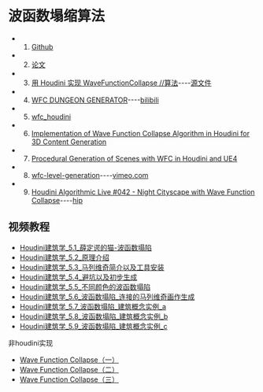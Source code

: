 # 波函数塌缩算法

- 1. [Github](https://github.com/mxgmn/WaveFunctionCollapse)
- 2. [论文](https://adamsmith.as/papers/wfc_is_constraint_solving_in_the_wild.pdf)
- 3. [用 Houdini 实现 WaveFunctionCollapse //算法](https://zhuanlan.zhihu.com/p/61528452)----[源文件](https://github.com/all-in-one-houdini/wfc_houdini)
- 4. [WFC DUNGEON GENERATOR](https://www.sidefx.com/tutorials/wfc-dungeon-generator/)----[bilibili](https://www.bilibili.com/video/BV1E64y1T7ZS)
- 5. [wfc_houdini](https://github.com/all-in-one-houdini/wfc_houdini)
- 6. [Implementation of Wave Function Collapse Algorithm in Houdini for 3D Content Generation](https://chloesun.medium.com/implementation-of-wave-function-collapse-algorithm-in-houdini-for-3d-content-generation-76f8eec573b1)
- 7. [Procedural Generation of Scenes with WFC in Houdini and UE4](https://choe.moe/?p=70)
- 8. [wfc-level-generation](https://www.sidefx.com/contentlibrary/wfc-level-generation/)----[vimeo.com](https://vimeo.com/400993662)
- 9. [Houdini Algorithmic Live #042 - Night Cityscape with Wave Function Collapse](https://www.youtube.com/watch?v=6jVk4tLTVjQ)----[hip](https://github.com/all-in-one-houdini/HoudiniHowtos/tree/master/Live-0042%20Night%20Cityscape)

## 视频教程
* [Houdini建筑学_5.1_薛定谔的猫-波函数塌陷](https://www.bilibili.com/video/BV1D5411u7dy)
* [Houdini建筑学_5.2_原理介绍](https://www.bilibili.com/video/BV1Yy4y1W7KQ)
* [Houdini建筑学_5.3_马列维奇简介以及工具安装](https://www.bilibili.com/video/BV1wq4y1E7iD)
* [Houdini建筑学_5.4_避坑以及初步生成](https://www.bilibili.com/video/BV1zB4y1F791)
* [Houdini建筑学_5.5_不同颜色的波函数塌陷](https://www.bilibili.com/video/BV1FK4y1R7bw)
* [Houdini建筑学_5.6_波函数塌陷_连接的马列维奇画作生成](https://www.bilibili.com/video/BV1dU4y1577c)
* [Houdini建筑学_5.7_波函数塌陷_建筑概念实例_a](https://www.bilibili.com/video/BV14V41177Zp)
* [Houdini建筑学_5.8_波函数塌陷_建筑概念实例_b](https://www.bilibili.com/video/BV1HA41137gE)
* [Houdini建筑学_5.9_波函数塌陷_建筑概念实例_c](https://www.bilibili.com/video/BV1L64y1k7Tr)

非houdini实现
* [Wave Function Collapse（一）](https://openhome.cc/Gossip/P5JS/WaveFunctionCollapse.html)
* [Wave Function Collapse（二）](https://openhome.cc/Gossip/P5JS/WaveFunctionCollapse2.html)
* [Wave Function Collapse（三）](https://openhome.cc/Gossip/P5JS/WaveFunctionCollapse3.html)


